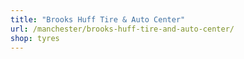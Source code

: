 ```yaml
---
title: "Brooks Huff Tire & Auto Center"
url: /manchester/brooks-huff-tire-and-auto-center/
shop: tyres
---
```

